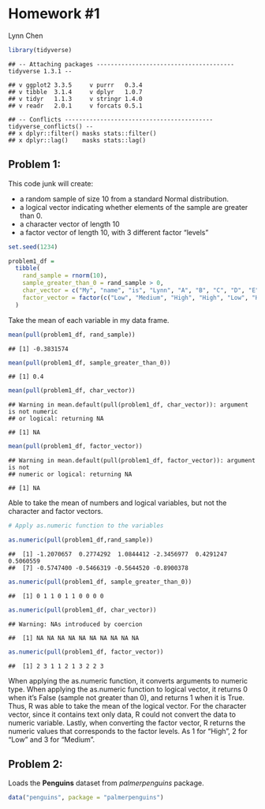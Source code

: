 Homework \#1
================
Lynn Chen

``` r
library(tidyverse)
```

    ## -- Attaching packages --------------------------------------- tidyverse 1.3.1 --

    ## v ggplot2 3.3.5     v purrr   0.3.4
    ## v tibble  3.1.4     v dplyr   1.0.7
    ## v tidyr   1.1.3     v stringr 1.4.0
    ## v readr   2.0.1     v forcats 0.5.1

    ## -- Conflicts ------------------------------------------ tidyverse_conflicts() --
    ## x dplyr::filter() masks stats::filter()
    ## x dplyr::lag()    masks stats::lag()

## Problem 1:

This code junk will create:

-   a random sample of size 10 from a standard Normal distribution.
-   a logical vector indicating whether elements of the sample are
    greater than 0.
-   a character vector of length 10
-   a factor vector of length 10, with 3 different factor “levels”

``` r
set.seed(1234)

problem1_df = 
  tibble(
    rand_sample = rnorm(10),
    sample_greater_than_0 = rand_sample > 0,
    char_vector = c("My", "name", "is", "Lynn", "A", "B", "C", "D", "E", "F"),
    factor_vector = factor(c("Low", "Medium", "High", "High", "Low", "High", "Medium", "Low", "Low", "Medium"))
  )
```

Take the mean of each variable in my data frame.

``` r
mean(pull(problem1_df, rand_sample))
```

    ## [1] -0.3831574

``` r
mean(pull(problem1_df, sample_greater_than_0))
```

    ## [1] 0.4

``` r
mean(pull(problem1_df, char_vector))
```

    ## Warning in mean.default(pull(problem1_df, char_vector)): argument is not numeric
    ## or logical: returning NA

    ## [1] NA

``` r
mean(pull(problem1_df, factor_vector))
```

    ## Warning in mean.default(pull(problem1_df, factor_vector)): argument is not
    ## numeric or logical: returning NA

    ## [1] NA

Able to take the mean of numbers and logical variables, but not the
character and factor vectors.

``` r
# Apply as.numeric function to the variables

as.numeric(pull(problem1_df,rand_sample))
```

    ##  [1] -1.2070657  0.2774292  1.0844412 -2.3456977  0.4291247  0.5060559
    ##  [7] -0.5747400 -0.5466319 -0.5644520 -0.8900378

``` r
as.numeric(pull(problem1_df, sample_greater_than_0))
```

    ##  [1] 0 1 1 0 1 1 0 0 0 0

``` r
as.numeric(pull(problem1_df, char_vector))
```

    ## Warning: NAs introduced by coercion

    ##  [1] NA NA NA NA NA NA NA NA NA NA

``` r
as.numeric(pull(problem1_df, factor_vector))
```

    ##  [1] 2 3 1 1 2 1 3 2 2 3

When applying the as.numeric function, it converts arguments to numeric
type. When applying the as.numeric function to logical vector, it
returns 0 when it’s False (sample not greater than 0), and returns 1
when it is True. Thus, R was able to take the mean of the logical
vector. For the character vector, since it contains text only data, R
could not convert the data to numeric variable. Lastly, when converting
the factor vector, R returns the numeric values that corresponds to the
factor levels. As 1 for “High”, 2 for “Low” and 3 for “Medium”.

## Problem 2:

Loads the **Penguins** dataset from *palmerpenguins* package.

``` r
data("penguins", package = "palmerpenguins")
```
